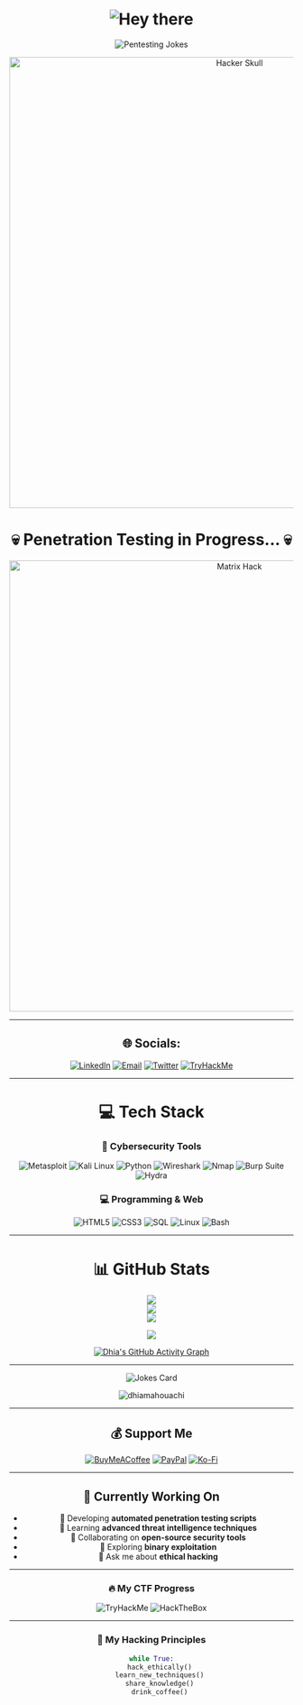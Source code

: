 

<div align="center">

<!-- Animated Title -->
<h1>
  <img src="https://readme-typing-svg.herokuapp.com?size=32&duration=3000&color=36BCF7&center=true&vCenter=true&width=500&lines=👋+Hey+there!;Welcome+to+my+GitHub+Profile!" alt="Hey there">
</h1>

<!-- Pentesting Jokes -->
<p>
  <img src="https://readme-typing-svg.herokuapp.com?size=22&duration=3500&color=00C853&center=true&vCenter=true&width=600&lines=Why+did+the+pentester+cross+the+road%3F;To+check+for+vulnerabilities+on+the+other+side+😆;Hackers+don’t+use+maps...;They+prefer+to+find+routes+manually+🛠️;I+don’t+always+scan+ports...;But+when+I+do%2C+I+knock+politely+first+🚪😅" alt="Pentesting Jokes">
</p>

<div align="center">

<!-- Huge Hacker Title -->
<img src="https://media.giphy.com/media/26gslU06cxcv8w7O0/giphy.gif" alt="Hacker Skull" width="800"/>

<h1>💀 Penetration Testing in Progress... 💀</h1>

<!-- Hacker Matrix Animation -->
<img src="https://media.giphy.com/media/xT9IgzoKnwFNmISR8I/giphy.gif" alt="Matrix Hack" width="800"/>

</div>


---

## 🌐 Socials:
[![LinkedIn](https://img.shields.io/badge/LinkedIn-%230077B5.svg?logo=linkedin&logoColor=white)](https://linkedin.com/in/dhia-mahouachi) 
[![Email](https://img.shields.io/badge/Email-D14836?logo=gmail&logoColor=white)](mailto:dhiamahouachi2025@gmail.com) 
[![Twitter](https://img.shields.io/badge/Twitter-%231DA1F2.svg?logo=Twitter&logoColor=white)](https://twitter.com/yourhandle) 
[![TryHackMe](https://img.shields.io/badge/TryHackMe-212C42?logo=tryhackme&logoColor=white)](https://tryhackme.com/r/p/yourprofile)

---

# 💻 Tech Stack
### 🔧 Cybersecurity Tools
![Metasploit](https://img.shields.io/badge/Metasploit-258FFA?style=for-the-badge&logo=metasploit&logoColor=white)
![Kali Linux](https://img.shields.io/badge/Kali_Linux-557C94?style=for-the-badge&logo=kali-linux&logoColor=white)
![Python](https://img.shields.io/badge/Python-3776AB?style=for-the-badge&logo=python&logoColor=white)
![Wireshark](https://img.shields.io/badge/Wireshark-1679A7?style=for-the-badge&logo=wireshark&logoColor=white)
![Nmap](https://img.shields.io/badge/Nmap-FFFFFF?style=for-the-badge&logo=nmap&logoColor=black)
![Burp Suite](https://img.shields.io/badge/Burp_Suite-FF6633?style=for-the-badge)
![Hydra](https://img.shields.io/badge/Hydra-8B0000?style=for-the-badge)

### 💻 Programming & Web
![HTML5](https://img.shields.io/badge/HTML5-E34F26?style=for-the-badge&logo=html5&logoColor=white)
![CSS3](https://img.shields.io/badge/CSS3-1572B6?style=for-the-badge&logo=css3&logoColor=white)
![SQL](https://img.shields.io/badge/SQL-4479A1?style=for-the-badge&logo=postgresql&logoColor=white)
![Linux](https://img.shields.io/badge/Linux-FCC624?style=for-the-badge&logo=linux&logoColor=black)
![Bash](https://img.shields.io/badge/Bash-121011?style=for-the-badge&logo=gnu-bash&logoColor=white)

---

# 📊 GitHub Stats
![](https://github-readme-stats.vercel.app/api?username=dhiamahouachi&theme=radical&hide_border=false&include_all_commits=true&count_private=true)<br/>
![](https://github-readme-streak-stats.herokuapp.com/?user=dhiamahouachi&theme=radical&hide_border=false)<br/>
![](https://github-readme-stats.vercel.app/api/top-langs/?username=dhiamahouachi&theme=radical&hide_border=false&include_all_commits=true&count_private=true&layout=compact)

![](https://github-profile-trophy.vercel.app/?username=dhiamahouachi&theme=radical&no-frame=false&no-bg=true&margin-w=4)

[![Dhia's GitHub Activity Graph](https://github-readme-activity-graph.vercel.app/graph?username=dhiamahouachi&theme=github)](https://github.com/ashutosh00710/github-readme-activity-graph)

---

<!-- Random Joke Card -->
<p>
  <img src="https://readme-jokes.vercel.app/api?theme=radical&hideBorder" alt="Jokes Card" />
</p>

<!-- Profile Views -->
<p> 
  <img src="https://komarev.com/ghpvc/?username=dhiamahouachi&label=Profile%20Views&color=0e75b6&style=flat" alt="dhiamahouachi" /> 
</p>

---

## 💰 Support Me
[![BuyMeACoffee](https://img.shields.io/badge/Buy%20Me%20a%20Coffee-ffdd00?style=for-the-badge&logo=buy-me-a-coffee&logoColor=black)](https://buymeacoffee.com/dhiamahouachi) 
[![PayPal](https://img.shields.io/badge/PayPal-00457C?style=for-the-badge&logo=paypal&logoColor=white)](https://paypal.me/yourpaypal) 
[![Ko-Fi](https://img.shields.io/badge/Ko--fi-F16061?style=for-the-badge&logo=ko-fi&logoColor=white)](https://ko-fi.com/yourkofi)

---

## 🎯 Currently Working On
- 🔭 Developing **automated penetration testing scripts**
- 🌱 Learning **advanced threat intelligence techniques**
- 👯 Collaborating on **open-source security tools**
- 🤔 Exploring **binary exploitation**
- 💬 Ask me about **ethical hacking**

---

### 🔥 My CTF Progress
![TryHackMe](https://img.shields.io/badge/TryHackMe-100%25%20Complete-brightgreen?style=for-the-badge)
![HackTheBox](https://img.shields.io/badge/HackTheBox-15%20Machines%20Pwned-orange?style=for-the-badge)

---

### 📜 My Hacking Principles
```python
while True:
    hack_ethically()
    learn_new_techniques()
    share_knowledge()
    drink_coffee()
